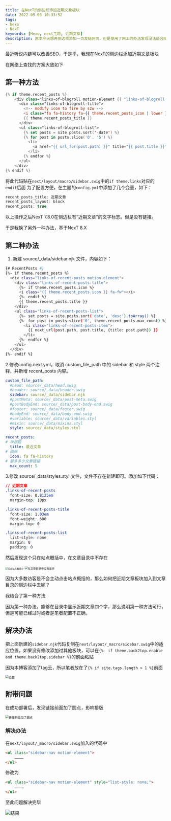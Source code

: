 ```yaml
---
title: 在NexT的侧边栏添加近期文章板块
date: 2022-05-03 10:33:52
tags:
- hexo
- NexT
keywords: [Hexo, next主题, 近期文章]
description: 原本今天想再侧边栏添加一页友链网页，但是使用了网上的办法发现没法适合NexT 7.8.0，百般周折后发现是源代码不兼容</br>这里我记录一下正确的做法
---
```


最近听说内链可以改善SEO，于是乎，我想在NexT的侧边栏添加近期文章板块

在网络上查找的方案大致如下

## 第一种方法

```swift
{% if theme.recent_posts %}
    <div class="links-of-blogroll motion-element {{ "links-of-blogroll-" + theme.recent_posts_layout  }}">
      <div class="links-of-blogroll-title">
        <!-- modify icon to fire by szw -->
        <i class="fa fa-history fa-{{ theme.recent_posts_icon | lower }}" aria-hidden="true"></i>
        {{ theme.recent_posts_title }}
      </div>
      <ul class="links-of-blogroll-list">
        {% set posts = site.posts.sort('-date') %}
        {% for post in posts.slice('0', '5') %}
          <li>
            <a href="{{ url_for(post.path) }}" title="{{ post.title }}" target="_blank">{{ post.title }}</a>
          </li>
        {% endfor %}
      </ul>
    </div>
{% endif %}
```

将此代码贴在`next/layout/macro/sidebar.swig`中的`if theme.links`对应的`endif`后面
为了配置方便，在主题的`config.yml`中添加了几个变量，如下：

```swift
recent_posts_title: 近期文章
recent_posts_layout: block
recent_posts: true
```



以上操作之后NexT 7.8.0在侧边栏有“近期文章”的文字标志。但是没有链接。

于是我换了另外一种办法，基于NexT 8.X

## 第二种办法

1. 新建 source/_data/sidebar.njk 文件，内容如下：

```bash
{# RecentPosts #}
{%- if theme.recent_posts %}
  <div class="links-of-recent-posts motion-element">
    <div class="links-of-recent-posts-title">
      {%- if theme.recent_posts.icon %}
      <i class="{{ theme.recent_posts.icon }} fa-fw"></i>
      {%- endif %}
      {{ theme.recent_posts.title }}
    </div>
    <ul class="links-of-recent-posts-list">
      {%- set posts = site.posts.sort('date', 'desc').toArray() %}
      {%- for post in posts.slice('0', theme.recent_posts.max_count) %}
        <li class="links-of-recent-posts-item">
          {{ next_url(post.path, post.title, {title: post.path}) }}
        </li>
      {%- endfor %}
    </ul>
  </div>
{%- endif %}
```

2.修改config.next.yml，取消 custom_file_path 中的 sidebar 和 style 两个注释，并新增 recent_posts 内容。

```yml
custom_file_path:
  #head: source/_data/head.swig
  #header: source/_data/header.swig
  sidebar: source/_data/sidebar.njk
  #postMeta: source/_data/post-meta.swig
  #postBodyEnd: source/_data/post-body-end.swig
  #footer: source/_data/footer.swig
  #bodyEnd: source/_data/body-end.swig
  #variable: source/_data/variables.styl
  #mixin: source/_data/mixins.styl
  style: source/_data/styles.styl

recent_posts:
# 块标题
  title: 最近文章
# 图标
  icon: fa fa-history
# 最多多少文章链接
  max_count: 5
```

3.修改 source/_data/styles.styl 文件，文件不存在新建即可。添加如下代码：

```css
// 近期文章
.links-of-recent-posts
  font-size: 0.8125em
  margin-top: 10px

.links-of-recent-posts-title
  font-size: 1.03em
  font-weight: 600
  margin-top: 0

.links-of-recent-posts-list
  list-style: none
  margin: 0
  padding: 0
```



然后发现这个只在站点概括中，在文章目录中不存在

<img src="https://inmb.oss-cn-shenzhen.aliyuncs.com/inmb/image-20220503170621133.png" alt="只在站点概括中" style="zoom:50%;" />

<img src="https://inmb.oss-cn-shenzhen.aliyuncs.com/inmb/image-20220503170947135.png" alt="在文章目录中没有显示" style="zoom:60%;" />

因为大多数访客是不会主动点击站点概括的，那么如何把近期文章板块加入到文章目录的侧边栏中去呢？

我结合了第一种方法

因为第一种办法，能够在目录中显示近期文章四个字，那么说明第一种方法可行，但是可能已经过时或者是笔者配置不正确。

## 解决办法

把上面新建的`sidebar.njk`代码复制在`next/layout/_macro/sidebar.swig`中的适应位置，如果没有修改添加过其他板块，可以在`{%- if theme.back2top.enable and theme.back2top.sidebar %}`的前面粘贴

因为本博客添加了tag云，所以笔者放在了`{% if site.tags.length > 1 %}`前面

<img src="https://inmb.oss-cn-shenzhen.aliyuncs.com/inmb/image-20220503172737724.png" alt="位置" style="zoom:67%;" />



## 附带问题

在成功部署后，发现链接前面加了圆点，影响排版

<img src="https://inmb.oss-cn-shenzhen.aliyuncs.com/inmb/image-20220503173011957.png" alt="链接前面加了圆点" style="zoom:67%;" />

### 解决办法

在`next/layout/_macro/sidebar.swig`加入的代码中

```html
<ul class="sidebar-nav motion-element">
    …………
</ul>
```

修改为

```html
<ul class="sidebar-nav motion-element" style="list-style: none;">
    …………
</ul>
```

至此问题解决完毕

![结果](https://inmb.oss-cn-shenzhen.aliyuncs.com/inmb/image-20220503173538355.png)
